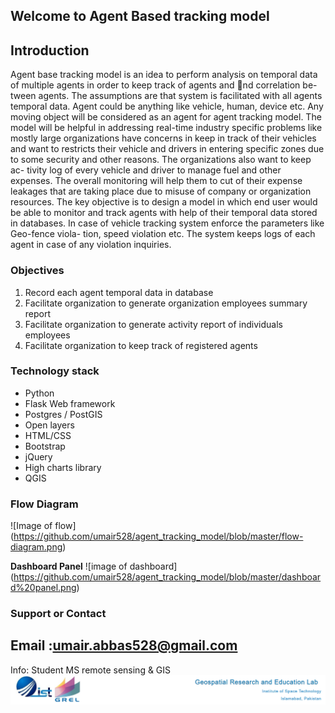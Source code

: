 ## Welcome to Agent Based tracking model
## Introduction

Agent base tracking model is an idea to perform analysis on temporal data
of multiple agents in order to keep track of agents and nd correlation be-
tween agents. The assumptions are that system is facilitated with all agents
temporal data. Agent could be anything like vehicle, human, device etc. Any
moving object will be considered as an agent for agent tracking model. The
model will be helpful in addressing real-time industry specific problems like
mostly large organizations have concerns in keep in track of their vehicles
and want to restricts their vehicle and drivers in entering specific zones due
to some security and other reasons. The organizations also want to keep ac-
tivity log of every vehicle and driver to manage fuel and other expenses. The
overall monitoring will help them to cut of their expense leakages that are
taking place due to misuse of company or organization resources. The key
objective is to design a model in which end user would be able to monitor
and track agents with help of their temporal data stored in databases. In
case of vehicle tracking system enforce the parameters like Geo-fence viola-
tion, speed violation etc. The system keeps logs of each agent in case of any
violation inquiries.

### Objectives
1. Record each agent temporal data in database
2. Facilitate organization to generate organization employees summary report
3. Facilitate organization to generate activity report of individuals employees
4. Facilitate organization to keep track of registered agents  
### Technology stack
- Python
- Flask Web framework
- Postgres / PostGIS
- Open layers 
- HTML/CSS
- Bootstrap
- jQuery
- High charts library
- QGIS

### Flow Diagram
![Image of flow] (https://github.com/umair528/agent_tracking_model/blob/master/flow-diagram.png)

**Dashboard Panel** 
![image of dashboard] (https://github.com/umair528/agent_tracking_model/blob/master/dashboard%20panel.png)

### Support or Contact

## Email :umair.abbas528@gmail.com
Info: Student MS remote sensing & GIS
![image of footer](https://github.com/umair528/agent_tracking_model/blob/master/grel-ist.png)
